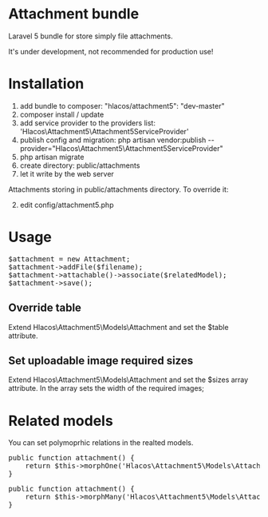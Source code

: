 # Attachment bundle

Laravel 5 bundle for store simply file attachments.

It's under development, not recommended for production use!

# Installation

1. add bundle to composer: "hlacos/attachment5": "dev-master"
2. composer install / update
3. add service provider to the providers list: 'Hlacos\Attachment5\Attachment5ServiceProvider'
4. publish config and migration: php artisan vendor:publish --provider="Hlacos\Attachment5\Attachment5ServiceProvider"
4. php artisan migrate
5. create directory: public/attachments
6. let it write by the web server

Attachments storing in public/attachments directory.
To override it:

2. edit config/attachment5.php

# Usage

<pre>
$attachment = new Attachment;
$attachment->addFile($filename);
$attachment->attachable()->associate($relatedModel);
$attachment->save();
</pre>

## Override table

Extend Hlacos\Attachment5\Models\Attachment and set the $table attribute.

## Set uploadable image required sizes

Extend Hlacos\Attachment5\Models\Attachment and set the $sizes array attribute.
In the array sets the width of the required images;

# Related models

You can set polymoprhic relations in the realted models.

<pre>
public function attachment() {
    return $this->morphOne('Hlacos\Attachment5\Models\Attachment', 'attachable');
}
</pre>

<pre>
public function attachment() {
    return $this->morphMany('Hlacos\Attachment5\Models\Attachment', 'attachable');
}
</pre>

